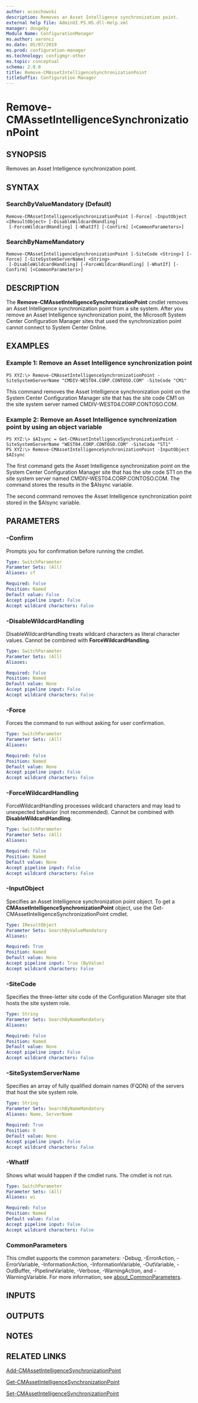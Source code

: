 ```yaml
---
author: aczechowski
description: Removes an Asset Intelligence synchronization point.
external help file: AdminUI.PS.HS.dll-Help.xml
manager: dougeby
Module Name: ConfigurationManager
ms.author: aaroncz
ms.date: 05/07/2019
ms.prod: configuration-manager
ms.technology: configmgr-other
ms.topic: conceptual
schema: 2.0.0
title: Remove-CMAssetIntelligenceSynchronizationPoint
titleSuffix: Configuration Manager
---
```


# Remove-CMAssetIntelligenceSynchronizationPoint

## SYNOPSIS
Removes an Asset Intelligence synchronization point.

## SYNTAX

### SearchByValueMandatory (Default)
```
Remove-CMAssetIntelligenceSynchronizationPoint [-Force] -InputObject <IResultObject> [-DisableWildcardHandling]
 [-ForceWildcardHandling] [-WhatIf] [-Confirm] [<CommonParameters>]
```

### SearchByNameMandatory
```
Remove-CMAssetIntelligenceSynchronizationPoint [-SiteCode <String>] [-Force] [-SiteSystemServerName] <String>
 [-DisableWildcardHandling] [-ForceWildcardHandling] [-WhatIf] [-Confirm] [<CommonParameters>]
```

## DESCRIPTION
The **Remove-CMAssetIntelligenceSynchronizationPoint** cmdlet removes an Asset Intelligence synchronization point from a site system.
After you remove an Asset Intelligence synchronization point, the Microsoft System Center Configuration Manager sites that used the synchronization point cannot connect to System Center Online.

## EXAMPLES

### Example 1: Remove an Asset Intelligence synchronization point
```
PS XYZ:\> Remove-CMAssetIntelligenceSynchronizationPoint -SiteSystemServerName "CMDIV-WEST04.CORP.CONTOSO.COM" -SiteCode "CM1"
```

This command removes the Asset Intelligence synchronization point on the System Center Configuration Manager site that has the site code CM1 on the site system server named CMDIV-WEST04.CORP.CONTOSO.COM.

### Example 2: Remove an Asset Intelligence synchronization point by using an object variable
```
PS XYZ:\> $AIsync = Get-CMAssetIntelligenceSynchronizationPoint -SiteSystemServerName "WEST04.CORP.CONTOSO.COM" -SiteCode "ST1"
PS XYZ:\> Remove-CMAssetIntelligenceSynchronizationPoint -InputObject $AIsync
```

The first command gets the Asset Intelligence synchronization point on the System Center Configuration Manager site that has the site code ST1 on the site system server named CMDIV-WEST04.CORP.CONTOSO.COM.
The command stores the results in the $AIsync variable.

The second command removes the Asset Intelligence synchronization point stored in the $AIsync variable.

## PARAMETERS

### -Confirm
Prompts you for confirmation before running the cmdlet.

```yaml
Type: SwitchParameter
Parameter Sets: (All)
Aliases: cf

Required: False
Position: Named
Default value: False
Accept pipeline input: False
Accept wildcard characters: False
```

### -DisableWildcardHandling
DisableWildcardHandling treats wildcard characters as literal character values. Cannot be combined with **ForceWildcardHandling**.

```yaml
Type: SwitchParameter
Parameter Sets: (All)
Aliases:

Required: False
Position: Named
Default value: None
Accept pipeline input: False
Accept wildcard characters: False
```

### -Force
Forces the command to run without asking for user confirmation.

```yaml
Type: SwitchParameter
Parameter Sets: (All)
Aliases:

Required: False
Position: Named
Default value: None
Accept pipeline input: False
Accept wildcard characters: False
```

### -ForceWildcardHandling
ForceWildcardHandling processes wildcard characters and may lead to unexpected behavior (not recommended). Cannot be combined with **DisableWildcardHandling**.

```yaml
Type: SwitchParameter
Parameter Sets: (All)
Aliases:

Required: False
Position: Named
Default value: None
Accept pipeline input: False
Accept wildcard characters: False
```

### -InputObject
Specifies an Asset Intelligence synchronization point object.
To get a **CMAssetIntelligenceSynchronizationPoint** object, use the Get-CMAssetIntelligenceSynchronizationPoint cmdlet.

```yaml
Type: IResultObject
Parameter Sets: SearchByValueMandatory
Aliases:

Required: True
Position: Named
Default value: None
Accept pipeline input: True (ByValue)
Accept wildcard characters: False
```

### -SiteCode
Specifies the three-letter site code of the Configuration Manager site that hosts the site system role.

```yaml
Type: String
Parameter Sets: SearchByNameMandatory
Aliases:

Required: False
Position: Named
Default value: None
Accept pipeline input: False
Accept wildcard characters: False
```

### -SiteSystemServerName
Specifies an array of fully qualified domain names (FQDN) of the servers that host the site system role.

```yaml
Type: String
Parameter Sets: SearchByNameMandatory
Aliases: Name, ServerName

Required: True
Position: 0
Default value: None
Accept pipeline input: False
Accept wildcard characters: False
```

### -WhatIf
Shows what would happen if the cmdlet runs.
The cmdlet is not run.

```yaml
Type: SwitchParameter
Parameter Sets: (All)
Aliases: wi

Required: False
Position: Named
Default value: False
Accept pipeline input: False
Accept wildcard characters: False
```

### CommonParameters
This cmdlet supports the common parameters: -Debug, -ErrorAction, -ErrorVariable, -InformationAction, -InformationVariable, -OutVariable, -OutBuffer, -PipelineVariable, -Verbose, -WarningAction, and -WarningVariable. For more information, see [about_CommonParameters](http://go.microsoft.com/fwlink/?LinkID=113216).

## INPUTS

## OUTPUTS

## NOTES

## RELATED LINKS

[Add-CMAssetIntelligenceSynchronizationPoint](Add-CMAssetIntelligenceSynchronizationPoint.md)

[Get-CMAssetIntelligenceSynchronizationPoint](Get-CMAssetIntelligenceSynchronizationPoint.md)

[Set-CMAssetIntelligenceSynchronizationPoint](Set-CMAssetIntelligenceSynchronizationPoint.md)


